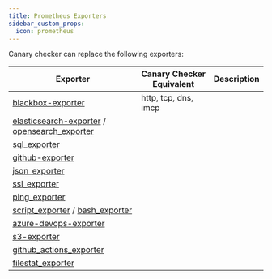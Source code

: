 ```yaml
---
title: Prometheus Exporters
sidebar_custom_props:
  icon: prometheus
---
```


Canary checker can replace the following exporters:

| Exporter                                                                                                                                                                              | Canary Checker Equivalent | Description |
| ------------------------------------------------------------------------------------------------------------------------------------------------------------------------------------- | ------------------------- | ----------- |
| [blackbox-exporter](https://github.com/prometheus/blackbox_exporter)                                                                                                                  | http, tcp, dns, imcp      |             |
| [elasticsearch-exporter](https://github.com/prometheus-community/elasticsearch_exporter/) / [opensearch_exporter](https://github.com/aiven/prometheus-exporter-plugin-for-opensearch) |                           |             |
| [sql_exporter](https://github.com/burningalchemist/sql_exporter)                                                                                                                      |                           |             |
| [github-exporter](https://github.com/githubexporter/github-exporter)                                                                                                                  |                           |             |
| [json_exporter](https://github.com/prometheus-community/json_exporter)                                                                                                                |                           |             |
| [ssl_exporter](https://github.com/ribbybibby/ssl_exporter)                                                                                                                            |                           |             |
| [ping_exporter](https://github.com/czerwonk/ping_exporter)                                                                                                                            |                           |             |
| [script_exporter](https://github.com/ricoberger/script_exporter) / [bash_exporter](https://github.com/gree-gorey/bash-exporter)                                                       |                           |             |
| [azure-devops-exporter](https://github.com/webdevops/azure-devops-exporter)                                                                                                           |                           |             |
| [s3-exporter](https://github.com/ribbybibby/s3_exporter)                                                                                                                              |                           |             |
| [github_actions_exporter](https://github.com/cpanato/github_actions_exporter)                                                                                                         |                           |             |
| [filestat_exporter](https://github.com/michael-doubez/filestat_exporter)                                                                                                              |                           |             |
